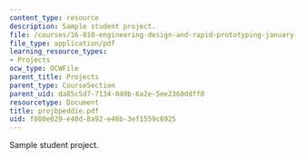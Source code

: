 ```yaml
---
content_type: resource
description: Sample student project.
file: /courses/16-810-engineering-design-and-rapid-prototyping-january-iap-2007/f080e029e40d8a92e46b3ef1559c6925_projbpeddie.pdf
file_type: application/pdf
learning_resource_types:
- Projects
ocw_type: OCWFile
parent_title: Projects
parent_type: CourseSection
parent_uid: da85c5d7-7134-040b-6a2e-5ee2360ddff0
resourcetype: Document
title: projbpeddie.pdf
uid: f080e029-e40d-8a92-e46b-3ef1559c6925
---
```

Sample student project.

